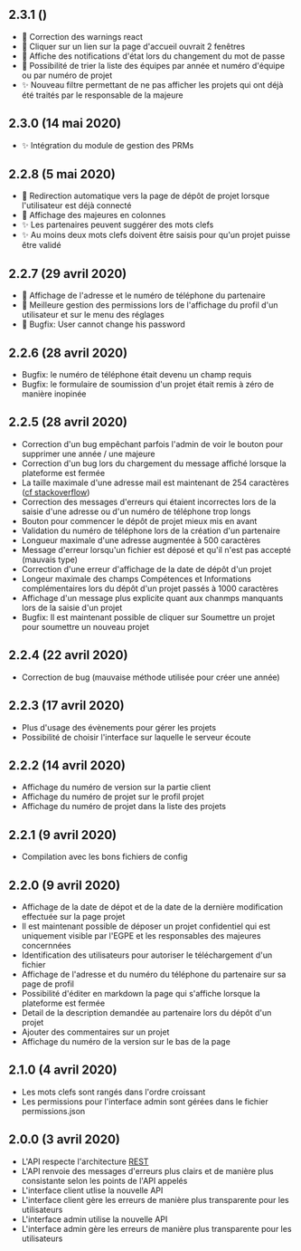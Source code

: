 ## 2.3.1 ()
* :bug: Correction des warnings react
* :bug: Cliquer sur un lien sur la page d'accueil ouvrait 2 fenêtres
* :lipstick: Affiche des notifications d'état lors du changement du mot de passe
* :art: Possibilité de trier la liste des équipes par année et numéro d'équipe ou par numéro de projet
* :sparkles: Nouveau filtre permettant de ne pas afficher les projets qui ont déjà été traités par le responsable de la majeure

## 2.3.0 (14 mai 2020)
* :sparkles: Intégration du module de gestion des PRMs

## 2.2.8 (5 mai 2020)
* :art: Redirection automatique vers la page de dépôt de projet lorsque l'utilisateur est déjà connecté
* :lipstick: Affichage des majeures en colonnes
* :sparkles: Les partenaires peuvent suggérer des mots clefs 
* :sparkles: Au moins deux mots clefs doivent être saisis pour qu'un projet puisse être validé

## 2.2.7 (29 avril 2020)
* :lipstick: Affichage de l'adresse et le numéro de téléphone du partenaire
* :art: Meilleure gestion des permissions lors de l'affichage du profil d'un utilisateur et sur le menu des réglages
* :bug: Bugfix: User cannot change his password


## 2.2.6 (28 avril 2020)
* Bugfix: le numéro de téléphone était devenu un champ requis
* Bugfix: le formulaire de soumission d'un projet était remis à zéro de manière inopinée

## 2.2.5 (28 avril 2020)
* Correction d'un bug empêchant parfois l'admin de voir le bouton pour supprimer une année / une majeure
* Correction d'un bug lors du chargement du message affiché lorsque la plateforme est fermée
* La taille maximale d'une adresse mail est maintenant de 254 caractères ([cf stackoverflow](https://stackoverflow.com/questions/386294/what-is-the-maximum-length-of-a-valid-email-address))
* Correction des messages d'erreurs qui étaient incorrectes lors de la saisie d'une adresse ou d'un numéro de téléphone trop longs
* Bouton pour commencer le dépôt de projet mieux mis en avant
* Validation du numéro de téléphone lors de la création d'un partenaire
* Longueur maximale d'une adresse augmentée à 500 caractères
* Message d'erreur lorsqu'un fichier est déposé et qu'il n'est pas accepté (mauvais type)
* Correction d'une erreur d'affichage de la date de dépôt d'un projet
* Longeur maximale des champs Compétences et Informations complémentaires lors du dépôt d'un projet passés à 1000 caractères
* Affichage d'un message plus explicite quant aux chanmps manquants lors de la saisie d'un projet
* Bugfix: Il est maintenant possible de cliquer sur Soumettre un projet pour soumettre un nouveau projet

## 2.2.4 (22 avril 2020)
* Correction de bug (mauvaise méthode utilisée pour créer une année)

## 2.2.3 (17 avril 2020)
* Plus d'usage des évènements pour gérer les projets
* Possibilité de choisir l'interface sur laquelle le serveur écoute

## 2.2.2 (14 avril 2020)
* Affichage du numéro de version sur la partie client
* Affichage du numéro de projet sur le profil projet
* Affichage du numéro de projet dans la liste des projets

## 2.2.1 (9 avril 2020)
* Compilation avec les bons fichiers de config

## 2.2.0 (9 avril 2020)
* Affichage de la date de dépot et de la date de la dernière modification effectuée sur la page projet
* Il est maintenant possible de déposer un projet confidentiel qui est uniquement visible par l'EGPE et les responsables des majeures concernnées
* Identification des utilisateurs pour autoriser le téléchargement d'un fichier
* Affichage de l'adresse et du numéro du téléphone du partenaire sur sa page de profil
* Possibilité d'éditer en markdown la page qui s'affiche lorsque la plateforme est fermée
* Detail de la description demandée au partenaire lors du dépôt d'un projet
* Ajouter des commentaires sur un projet
* Affichage du numéro de la version sur le bas de la page

## 2.1.0 (4 avril 2020)
* Les mots clefs sont rangés dans l'ordre croissant
* Les permissions pour l'interface admin sont gérées dans le fichier permissions.json

## 2.0.0 (3 avril 2020)
* L'API  respecte l'architecture [REST](https://fr.wikipedia.org/wiki/Representational_state_transfer)
* L'API renvoie des messages d'erreurs plus clairs et de manière plus consistante selon les points de l'API appelés
* L'interface client utlise la nouvelle API
* L'interface client gère les erreurs de manière plus transparente pour les utilisateurs
* L'interface admin utilise la nouvelle API
* L'interface admin gère les erreurs de manière plus transparente pour les utilisateurs